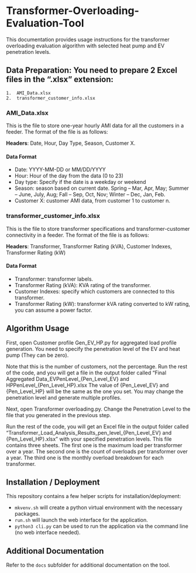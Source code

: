 # Transformer-Overloading-Evaluation-Tool

This documentation provides usage instructions for the transformer overloading evaluation algorithm with selected heat pump and EV penetration levels.

## Data Preparation: You need to prepare 2 Excel files in the “.xlsx” extension:
    1.	AMI_Data.xlsx
    2.	transformer_customer_info.xlsx

### AMI_Data.xlsx
This is the file to store one-year hourly AMI data for all the customers in a feeder. The format of the file is as follows: 
 
**Headers**: Date, Hour, Day Type, Season, Customer X.

#### Data Format 
- Date: YYYY-MM-DD or MM/DD/YYYY
- Hour: Hour of the day from the data (0 to 23)
- Day type: Specify if the date is a weekday or weekend
- Season: season based on current date. Spring – Mar, Apr, May; Summer – June, July, Aug; Fall – Sep, Oct, Nov; Winter – Dec, Jan, Feb.
- Customer X: customer AMI data, from customer 1 to customer n.

### transformer_customer_info.xlsx
This is the file to store transformer specifications and transformer-customer connectivity in a feeder. The format of the file is as follows: 
 
**Headers**: Transformer, Transformer Rating (kVA), Customer Indexes, Transformer Rating (kW)

#### Data Format
- Transformer: transformer labels.
- Transformer Rating (kVA): KVA rating of the transformer.
- Customer Indexes: specify which customers are connected to this transformer.
- Transformer Rating (kW): transformer kVA rating converted to kW rating, you can assume a power factor.

## Algorithm Usage

First, open Customer profile Gen_EV_HP.py for aggregated load profile generation. You need to specify the penetration level of the EV and heat pump (They can be zero).
 
Note that this is the number of customers, not the percentage.
Run the rest of the code, and you will get a file in the output folder called “Final Aggregated Data_EVPenLevel_{Pen_Level_EV} and HPPenLevel_{Pen_Level_HP}.xlsx
The value of {Pen_Level_EV} and {Pen_Level_HP} will be the same as the one you set. You may change the penetration level and generate multiple profiles.

Next, open Transformer overloading.py. Change the Penetration Level to the file that you generated in the previous step.
 
Run the rest of the code, you will get an Excel file in the output folder called “Transformer_Load_Analysis_Results_pen_level_{Pen_Level_EV} and {Pen_Level_HP}.xlsx” with your specified penetration levels.
This file contains three sheets. The first one is the maximum load per transformer over a year. The second one is the count of overloads per transformer over a year. The third one is the monthly overload breakdown for each transformer.

## Installation / Deployment

This repository contains a few helper scripts for installation/deployment:
* `mkvenv.sh` will create a python virtual environment with the necessary packages.
* `run.sh` will launch the web interface for the application.
* `python3 cli.py` can be used to run the application via the command line (no web interface needed).

## Additional Documentation

Refer to the `docs` subfolder for additional documentation on the tool.


